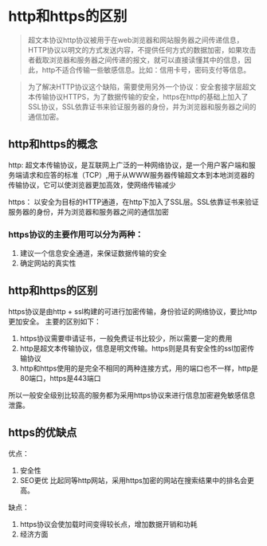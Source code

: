 # http和https的区别

> 超文本协议http协议被用于在web浏览器和网站服务器之间传递信息，HTTP协议以明文的方式发送内容，不提供任何方式的数据加密，如果攻击者截取浏览器和服务器之间传递的报文，就可以直接读懂其中的信息，因此，http不适合传输一些敏感信息。比如：信用卡号，密码支付等信息。

> 为了解决HTTP协议这个缺陷，需要使用另外一个协议：安全套接字层超文本传输协议HTTPS，为了数据传输的安全，https在http的基础上加入了SSL协议，SSL依靠证书来验证服务器的身份，并为浏览器和服务器之间的通信加密。

## http和https的概念

http: 超文本传输协议，是互联网上广泛的一种网络协议，是一个用户客户端和服务端请求和应答的标准（TCP）,用于从WWW服务器传输超文本到本地浏览器的传输协议，它可以使浏览器更加高效，使网络传输减少

https： 以安全为目标的HTTP通道，在http下加入了SSL层。SSL依靠证书来验证服务器的身份，并为浏览器和服务器之间的通信加密

### https协议的主要作用可以分为两种：

1. 建议一个信息安全通道，来保证数据传输的安全
2. 确定网站的真实性

## http和https的区别

https协议是由http + ssl构建的可进行加密传输，身份验证的网络协议，要比http更加安全。
主要的区别如下：

1. https协议需要申请证书，一般免费证书比较少，所以需要一定的费用
2. http是超文本传输协议，信息是明文传输。https则是具有安全性的ssl加密传输协议
3. http和https使用的是完全不相同的两种连接方式，用的端口也不一样，http是80端口，https是443端口

所以一般安全级别比较高的服务都为采用https协议来进行信息加密避免敏感信息泄露。

## https的优缺点

优点：

1. 安全性
2. SEO更优 比起同等http网站，采用https加密的网站在搜索结果中的排名会更高。

缺点：

1. https协议会使加载时间变得较长点，增加数据开销和功耗
2. 经济方面

